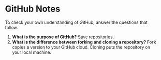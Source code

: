# GitHub Notes

To check your own understanding of GitHub, answer the questions that follow.

1. **What is the purpose of GitHub?** Save repositories.
1. **What is the difference between forking and cloning a repository?** Fork copies a version to your GitHub cloud. Cloning puts the repository on your local machine.